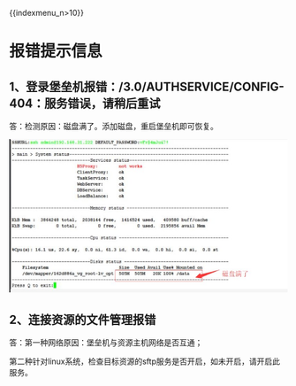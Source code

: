 {{indexmenu_n>10}}

# 报错提示信息

## 1、登录堡垒机报错：/3.0/AUTHSERVICE/CONFIG-404：服务错误，请稍后重试

答：检测原因：磁盘满了。添加磁盘，重启堡垒机即可恢复。

![](/images/faq_super/磁盘满.png)

## 2、连接资源的文件管理报错

答：第一种网络原因：堡垒机与资源主机网络是否互通；

第二种针对linux系统，检查目标资源的sftp服务是否开启，如未开启，请开启此服务。
